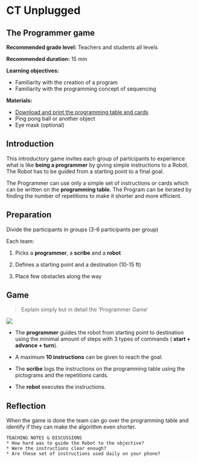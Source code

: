 # CT Unplugged

## The Programmer game

**Recommended grade level:** Teachers and students all levels

**Recommended duration:** 15 min

**Learning objectives:** 
* Familiarity with the creation of a program
* Familiarity with the programming concept of sequencing

**Materials:**
* [Download and print the programming table and cards](/assets/images/pdf/CT_Unplugged.pdf)
* Ping pong ball or another object
* Eye mask (optional)

## Introduction 

This introductory game invites each group of participants to experience what is like **being a programmer** by giving simple instructions to a Robot. The Robot has to be guided from a starting point to a final goal. 

The Programmer can use only a simple set of instructions or cards which can be written on the **programming table**. The Program can be iterated by finding the number of repetitions to make it shorter and more efficient.

## Preparation

Divide the participants in groups (3-6 participants per group)

Each team: 
1. Picks a **programmer**, a **scribe** and a **robot** 

2. Defines a starting point and a destination (10-15 ft)

3. Place few obstacles along the way 

## Game
> Explain simply but in detail the ‘Programmer Game’

![](/assets/images/am-unplugged/signs.png)

* The **programmer** guides the robot from starting point to destination using the minimal amount of steps with 3 types of commands ( **start + advance + turn**). 

* A maximum **10 instructions** can be given to reach the goal.

* The **scribe** logs the instructions on the programming table using the pictograms and the repetitions cards.

* The **robot** executes the instructions.

## Reflection

When the game is done the team can go over the programming table and identify if they can make the algorithm even shorter.

	TEACHING NOTES & DISCUSSIONS 
	* How hard was to guide the Robot to the objective? 
    * Were the instructions clear enough?
	* Are these set of instructions used daily on your phone?
